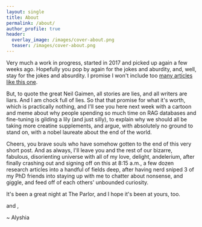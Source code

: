 ```yaml
---
layout: single
title: About
permalink: /about/
author_profile: true
header:
  overlay_image: /images/cover-about.png
  teaser: /images/cover-about.png
---
```


Very much a work in progress, started in 2017 and picked up again a few weeks ago.  Hopefully you pop by again for the jokes and aburdity, and, well, stay for the jokes and absurdity. I promise I won't include too [many articles like this one](https://tinyurl.com/2569tvbc).

But, to quote the great Neil Gaimen, all stories are lies, and all writers are liars.  And I am chock full of lies.  So that that promise for what it's worth, which is practically nothing, and I'll see you here next week with a cartoon and meme about why people spending so much time on RAG databases and fine-tuning is gilding a lily (and just silly), to explain why we should all be taking more creatine supplements, and argue, with absolutely no ground to stand on, with a nobel laureate about the end of the world. 

Cheers, you brave souls who have somehow gotten to the end of this very short post.  And as always, I'll leave you and the rest of our bizarre, fabulous, disorienting universe with all of my love, delight, andelerium,  after finally crashing out and signing off on this at 8:15 a.m., a few dozen research articles into a handful of fields deep, after having nerd sniped 3 of my PhD friends into staying up with me to chatter about nonsense, and giggle, and feed off of each others' unbounded curiosity.

It's been a great night at The Parlor, and I hope it's been at yours, too.

<i class="fa fa-heart" aria-hidden="true"></i> and <i class="fa fa-hourglass-o" aria-hidden="true"></i>,

~ Alyshia 
